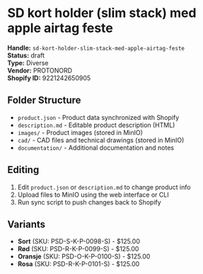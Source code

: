 # SD kort holder (slim stack) med apple airtag feste

**Handle:** `sd-kort-holder-slim-stack-med-apple-airtag-feste`  
**Status:** draft  
**Type:** Diverse  
**Vendor:** PROTONORD  
**Shopify ID:** 9221242650905  

## Folder Structure

- `product.json` - Product data synchronized with Shopify
- `description.md` - Editable product description (HTML)
- `images/` - Product images (stored in MinIO)
- `cad/` - CAD files and technical drawings (stored in MinIO)
- `documentation/` - Additional documentation and notes

## Editing

1. Edit `product.json` or `description.md` to change product info
2. Upload files to MinIO using the web interface or CLI
3. Run sync script to push changes back to Shopify

## Variants

- **Sort** (SKU: PSD-S-K-P-0098-S) - $125.00
- **Rød** (SKU: PSD-R-K-P-0099-S) - $125.00
- **Oransje** (SKU: PSD-O-K-P-0100-S) - $125.00
- **Rosa** (SKU: PSD-R-K-P-0101-S) - $125.00
